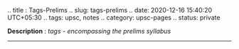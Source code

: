 .. title : Tags-Prelims
.. slug: tags-prelims
.. date: 2020-12-16 15:40:20 UTC+05:30
.. tags: upsc, notes
.. category: upsc-pages
.. status: private

**Description** : *tags - encompassing the prelims syllabus*
<!-- TEASER_END -->

***
